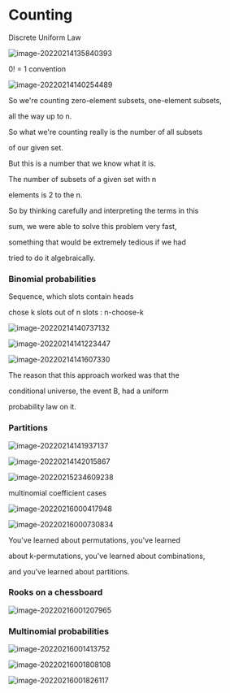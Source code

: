 

# Counting

Discrete Uniform Law

![image-20220214135840393](https://ik.imagekit.io/haochen/Typora/image-20220214135840393.png)

0! = 1 convention



![image-20220214140254489](https://ik.imagekit.io/haochen/Typora/image-20220214140254489.png)

So we're counting zero-element subsets, one-element subsets,

all the way up to n.

So what we're counting really is the number of all subsets

of our given set.

But this is a number that we know what it is.

The number of subsets of a given set with n

elements is 2 to the n.

So by thinking carefully and interpreting the terms in this

sum, we were able to solve this problem very fast,

something that would be extremely tedious if we had

tried to do it algebraically.

### Binomial probabilities

Sequence, which slots contain heads

chose k slots out of n slots : n-choose-k

![image-20220214140737132](https://ik.imagekit.io/haochen/Typora/image-20220214140737132.png)

![image-20220214141223447](https://ik.imagekit.io/haochen/Typora/image-20220214141223447.png)

![image-20220214141607330](https://ik.imagekit.io/haochen/Typora/image-20220214141607330.png)

The reason that this approach worked was that the

conditional universe, the event B, had a uniform

probability law on it.

### Partitions

![image-20220214141937137](https://ik.imagekit.io/haochen/Typora/image-20220214141937137.png)

![image-20220214142015867](https://ik.imagekit.io/haochen/Typora/image-20220214142015867.png)

![image-20220215234609238](https://ik.imagekit.io/haochen/Typora/image-20220215234609238.png)





multinomial coefficient cases

![image-20220216000417948](https://ik.imagekit.io/haochen/Typora/image-20220216000417948.png)

![image-20220216000730834](https://ik.imagekit.io/haochen/Typora/image-20220216000730834.png)

You've learned about permutations, you've learned

about k-permutations, you've learned about combinations,

and you've learned about partitions.

### Rooks on a chessboard 

![image-20220216001207965](https://ik.imagekit.io/haochen/Typora/image-20220216001207965.png)

### Multinomial probabilities

![image-20220216001413752](https://ik.imagekit.io/haochen/Typora/image-20220216001413752.png)

![image-20220216001808108](https://ik.imagekit.io/haochen/Typora/image-20220216001808108.png)

![image-20220216001826117](https://ik.imagekit.io/haochen/Typora/image-20220216001826117.png)